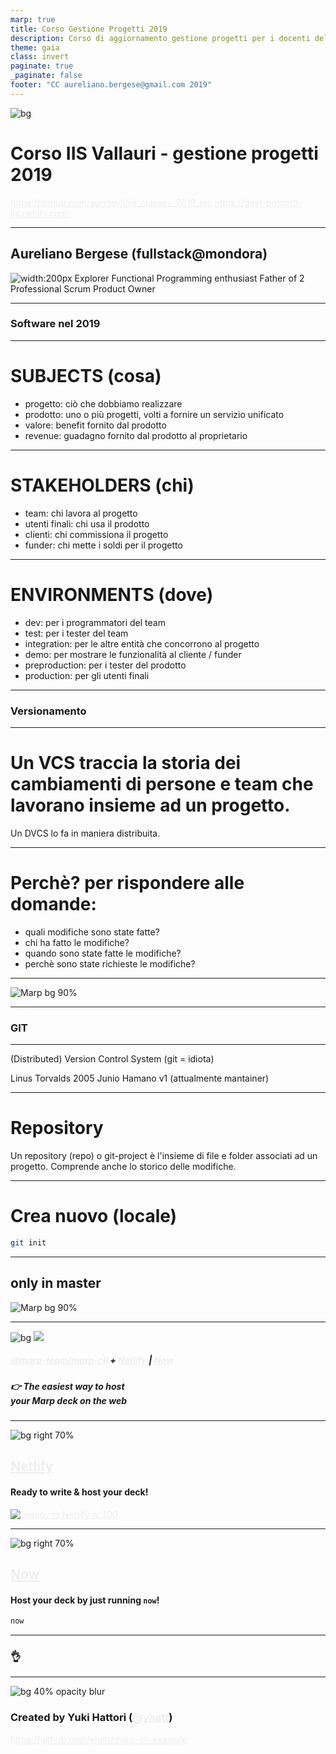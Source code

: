 ```yaml
---
marp: true
title: Corso Gestione Progetti 2019
description: Corso di aggiornamento gestione progetti per i docenti del Istituto Tecnico Vallauri
theme: gaia
class: invert
paginate: true
_paginate: false
footer: "CC aureliano.bergese@gmail.com 2019"
---
```


![bg](./assets/asoggetti-cfKC0UOZHJo-unsplash.jpg)

# <!--fit--> Corso IIS Vallauri - gestione progetti 2019


https://github.com/auridevil/iis_classes_2019_src
https://gest-progetti-iis.netlify.com/

<style scoped>a { color: #eee; }</style>

---
## Aureliano Bergese (fullstack@mondora)
![width:200px](./assets/auri.png)
Explorer
Functional Programming enthusiast
Father of 2
Professional Scrum Product Owner

---
### <!--fit--> Software nel 2019
---
# SUBJECTS (cosa)
- progetto: ciò che dobbiamo realizzare
- prodotto: uno o più progetti, volti a fornire un servizio unificato
- valore: benefit fornito dal prodotto
- revenue: guadagno fornito dal prodotto al proprietario
---
# STAKEHOLDERS (chi)


- team: chi lavora al progetto
- utenti finali: chi usa il prodotto
- clienti: chi commissiona il progetto
- funder: chi mette i soldi per il progetto
---

# ENVIRONMENTS (dove)
- dev: per i programmatori del team
- test: per i tester del team
- integration: per le altre entità che concorrono al progetto 
- demo: per mostrare le funzionalità al cliente / funder
- preproduction: per i tester del prodotto
- production: per gli utenti finali
---
### <!--fit--> Versionamento
---
# Un VCS traccia la storia dei cambiamenti di persone e team che lavorano insieme ad un progetto.
Un DVCS lo fa in maniera distribuita.

---
# Perchè? per rispondere alle domande:
- quali modifiche sono state fatte?
- chi ha fatto le modifiche?
- quando sono state fatte le modifiche?
- perchè sono state richieste le modifiche?
---

![Marp bg 90%](./assets/vcschart.png)

---
### <!--fit--> GIT
---
(Distributed) Version Control System
(git = idiota) 

Linus Torvalds 2005
Junio Hamano v1 (attualmente mantainer)

---
# Repository
Un repository (repo) o git-project è l'insieme di file e folder associati ad un progetto. Comprende anche lo storico delle modifiche.

---
# Crea nuovo (locale)
```bash
git init
```
---
only in master
---

![Marp bg 90%](https://raw.githubusercontent.com/marp-team/marp/master/marp.png)

---

![bg](#123)
![](#fff)

##### <!--fit--> [@marp-team/marp-cli](https://github.com/marp-team/marp-cli) + [Netlify](https://www.netlify.com/) | [Now](https://zeit.co/now)

##### <!--fit--> 👉 The easiest way to host<br />your Marp deck on the web

---

![bg right 70%](https://www.netlify.com/img/press/logos/logomark.svg)

## **[Netlify](https://www.netlify.com/)**

#### Ready to write & host your deck!

[![Deploy to Netlify w:300](https://www.netlify.com/img/deploy/button.svg)](https://app.netlify.com/start/deploy?repository=https://github.com/yhatt/marp-cli-example)

---

![bg right 70%](https://assets.zeit.co/image/upload/front/assets/design/now-black.svg)

## **[Now](https://zeit.co/now)**

#### Host your deck by just running `now`!

```bash
now
```

---

### <!--fit--> :ok_hand:

---

![bg 40% opacity blur](https://avatars1.githubusercontent.com/u/3993388?v=4)

### Created by Yuki Hattori ([@yhatt](https://github.com/yhatt))

https://github.com/yhatt/marp-cli-example

